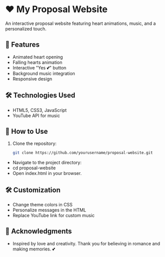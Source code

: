 # ❤️ My Proposal Website

An interactive proposal website featuring heart animations, music, and a personalized touch.

## 🚀 Features
- Animated heart opening
- Falling hearts animation
- Interactive "Yes 💕" button
- Background music integration
- Responsive design

## 🛠️ Technologies Used
- HTML5, CSS3, JavaScript
- YouTube API for music

## 🌟 How to Use
1. Clone the repository:
   ```bash
   git clone https://github.com/yourusername/proposal-website.git
- Navigate to the project directory:
- cd proposal-website
- Open index.html in your browser.

## 🛠️ Customization
- Change theme colors in CSS
- Personalize messages in the HTML
- Replace YouTube link for custom music
## 💌 Acknowledgments
- Inspired by love and creativity. Thank you for believing in romance and making memories. 💕
